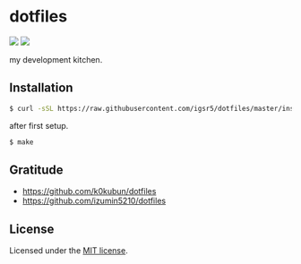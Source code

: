 # dotfiles
![](https://github.com/igsr5/dotfiles/workflows/Provisioning%20Test/badge.svg)
![](https://img.shields.io/badge/license-MIT-green)


my development kitchen.

## Installation
```sh
$ curl -sSL https://raw.githubusercontent.com/igsr5/dotfiles/master/install.sh | sh
```
after first setup.
```sh
$ make
```

## Gratitude
- https://github.com/k0kubun/dotfiles
- https://github.com/izumin5210/dotfiles

## License
Licensed under the [MIT license](https://igsr5.mit-license.org/2022).
